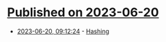 # [Published on 2023-06-20](index.md)

* [2023-06-20, 09:12:24](https://lobste.rs/s/yrn8fk/hashing) - [Hashing](https://samwho.dev/hashing)
